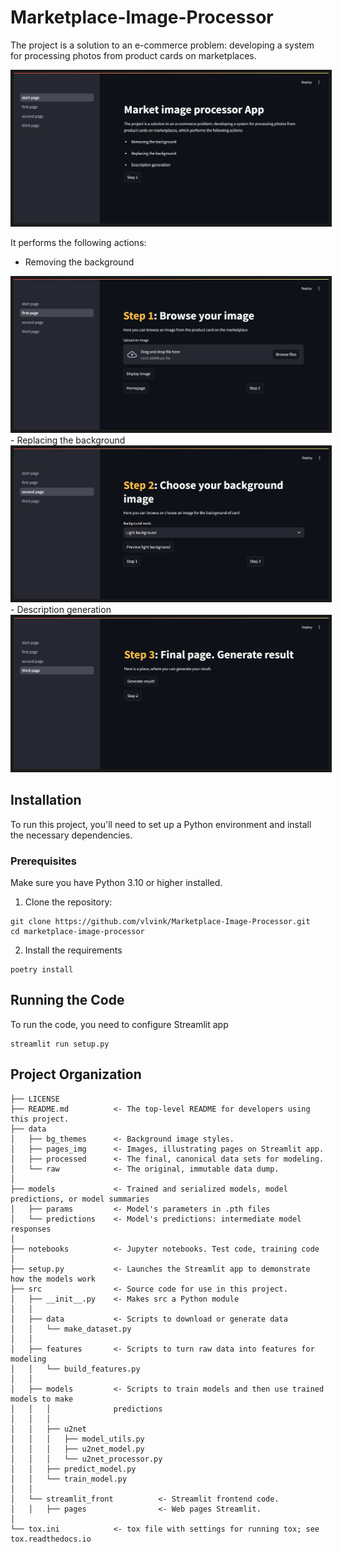 # Marketplace-Image-Processor

The project is a solution to an e-commerce problem: developing a system for processing photos from
product cards on marketplaces. 

<img src="data/pages_img/0page.png" border="5px solid red"/>


It performs the following actions:
 - Removing the background
<img src="data/pages_img/1page.png" border="5px solid red"/>
 - Replacing the background
<img src="data/pages_img/2page.png" border="5px solid red"/>
 - Description generation
<img src="data/pages_img/3page.png" border="5px solid red"/>

## Installation
To run this project, you'll need to set up a Python environment and install the necessary dependencies.
### Prerequisites
Make sure you have Python 3.10 or higher installed.
1. Clone the repository:
```commandline
git clone https://github.com/vlvink/Marketplace-Image-Processor.git
cd marketplace-image-processor
```
2. Install the requirements
```commandline
poetry install
```

## Running the Code
To run the code, you need to configure Streamlit app
```commandline
streamlit run setup.py
```

## Project Organization


    ├── LICENSE
    ├── README.md          <- The top-level README for developers using this project.
    ├── data
    │   ├── bg_themes      <- Background image styles.
    │   ├── pages_img      <- Images, illustrating pages on Streamlit app.
    │   ├── processed      <- The final, canonical data sets for modeling.
    │   └── raw            <- The original, immutable data dump.
    │
    ├── models             <- Trained and serialized models, model predictions, or model summaries
    │   ├── params         <- Model's parameters in .pth files  
    │   └── predictions    <- Model's predictions: intermediate model responses
    │
    ├── notebooks          <- Jupyter notebooks. Test code, training code
    │
    ├── setup.py           <- Launches the Streamlit app to demonstrate how the models work
    ├── src                <- Source code for use in this project.
    │   ├── __init__.py    <- Makes src a Python module
    │   │
    │   ├── data           <- Scripts to download or generate data
    │   │   └── make_dataset.py
    │   │
    │   ├── features       <- Scripts to turn raw data into features for modeling
    │   │   └── build_features.py
    │   │
    │   ├── models         <- Scripts to train models and then use trained models to make
    │   │   │              predictions
    │   │   │
    │   │   ├── u2net
    │   │   │   ├── model_utils.py
    │   │   │   ├── u2net_model.py
    │   │   │   └── u2net_processor.py
    │   │   ├── predict_model.py
    │   │   └── train_model.py
    │   │
    │   └── streamlit_front          <- Streamlit frontend code.
    │   │   ├── pages                <- Web pages Streamlit.
    │
    └── tox.ini            <- tox file with settings for running tox; see tox.readthedocs.io
